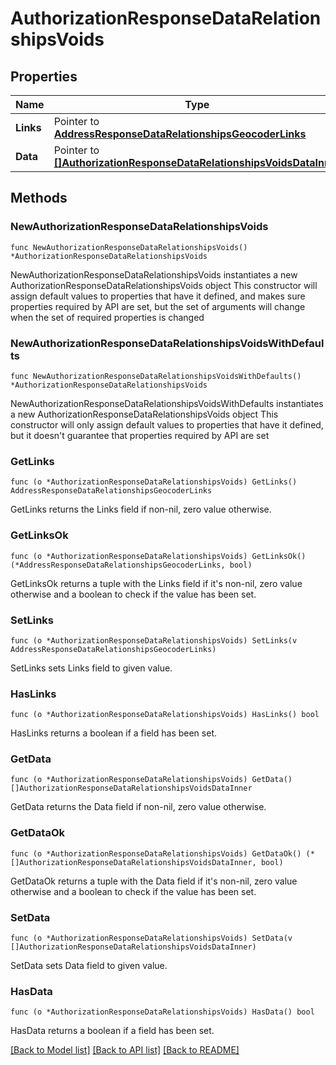 # AuthorizationResponseDataRelationshipsVoids

## Properties

Name | Type | Description | Notes
------------ | ------------- | ------------- | -------------
**Links** | Pointer to [**AddressResponseDataRelationshipsGeocoderLinks**](AddressResponseDataRelationshipsGeocoderLinks.md) |  | [optional] 
**Data** | Pointer to [**[]AuthorizationResponseDataRelationshipsVoidsDataInner**](AuthorizationResponseDataRelationshipsVoidsDataInner.md) |  | [optional] 

## Methods

### NewAuthorizationResponseDataRelationshipsVoids

`func NewAuthorizationResponseDataRelationshipsVoids() *AuthorizationResponseDataRelationshipsVoids`

NewAuthorizationResponseDataRelationshipsVoids instantiates a new AuthorizationResponseDataRelationshipsVoids object
This constructor will assign default values to properties that have it defined,
and makes sure properties required by API are set, but the set of arguments
will change when the set of required properties is changed

### NewAuthorizationResponseDataRelationshipsVoidsWithDefaults

`func NewAuthorizationResponseDataRelationshipsVoidsWithDefaults() *AuthorizationResponseDataRelationshipsVoids`

NewAuthorizationResponseDataRelationshipsVoidsWithDefaults instantiates a new AuthorizationResponseDataRelationshipsVoids object
This constructor will only assign default values to properties that have it defined,
but it doesn't guarantee that properties required by API are set

### GetLinks

`func (o *AuthorizationResponseDataRelationshipsVoids) GetLinks() AddressResponseDataRelationshipsGeocoderLinks`

GetLinks returns the Links field if non-nil, zero value otherwise.

### GetLinksOk

`func (o *AuthorizationResponseDataRelationshipsVoids) GetLinksOk() (*AddressResponseDataRelationshipsGeocoderLinks, bool)`

GetLinksOk returns a tuple with the Links field if it's non-nil, zero value otherwise
and a boolean to check if the value has been set.

### SetLinks

`func (o *AuthorizationResponseDataRelationshipsVoids) SetLinks(v AddressResponseDataRelationshipsGeocoderLinks)`

SetLinks sets Links field to given value.

### HasLinks

`func (o *AuthorizationResponseDataRelationshipsVoids) HasLinks() bool`

HasLinks returns a boolean if a field has been set.

### GetData

`func (o *AuthorizationResponseDataRelationshipsVoids) GetData() []AuthorizationResponseDataRelationshipsVoidsDataInner`

GetData returns the Data field if non-nil, zero value otherwise.

### GetDataOk

`func (o *AuthorizationResponseDataRelationshipsVoids) GetDataOk() (*[]AuthorizationResponseDataRelationshipsVoidsDataInner, bool)`

GetDataOk returns a tuple with the Data field if it's non-nil, zero value otherwise
and a boolean to check if the value has been set.

### SetData

`func (o *AuthorizationResponseDataRelationshipsVoids) SetData(v []AuthorizationResponseDataRelationshipsVoidsDataInner)`

SetData sets Data field to given value.

### HasData

`func (o *AuthorizationResponseDataRelationshipsVoids) HasData() bool`

HasData returns a boolean if a field has been set.


[[Back to Model list]](../README.md#documentation-for-models) [[Back to API list]](../README.md#documentation-for-api-endpoints) [[Back to README]](../README.md)


